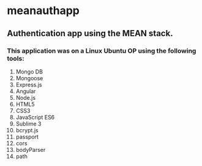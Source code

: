 # meanauthapp

## Authentication app using the MEAN stack.

### This application was on a Linux Ubuntu OP using the following tools:

1. Mongo DB
2. Mongoose
3. Express.js
4. Angular
5. Node.js
6. HTML5
7. CSS3
8. JavaScript ES6
9. Sublime 3
10. bcrypt.js
11. passport
12. cors
13. bodyParser
14. path
